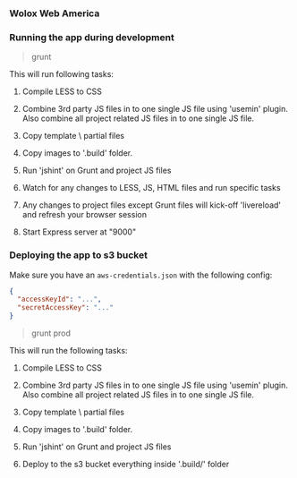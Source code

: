 ### Wolox Web America

### Running the app during development

> grunt

This will run following tasks:

1. Compile LESS to CSS

2. Combine 3rd party JS files in to one single JS file using 'usemin' plugin. Also combine all project related JS files in to one single JS file.

3. Copy template \ partial files

4. Copy images to '.build' folder.

5. Run 'jshint' on Grunt and project JS files

6. Watch for any changes to LESS, JS, HTML files and run specific tasks

7. Any changes to project files except Grunt files will kick-off 'livereload' and refresh your browser session

8. Start Express server at "9000"


### Deploying the app to s3 bucket

Make sure you have an `aws-credentials.json` with the following config:
```json
{
  "accessKeyId": "...",
  "secretAccessKey": "..."
}

```

> grunt prod

This will run the following tasks:

1. Compile LESS to CSS

2. Combine 3rd party JS files in to one single JS file using 'usemin' plugin. Also combine all project related JS files in to one single JS file.

3. Copy template \ partial files

4. Copy images to '.build' folder.

5. Run 'jshint' on Grunt and project JS files

6. Deploy to the s3 bucket everything inside '.build/' folder
